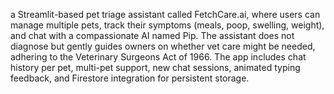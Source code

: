a Streamlit-based pet triage assistant called FetchCare.ai, where users can manage multiple pets, track their symptoms (meals, poop, swelling, weight), and chat with a compassionate AI named Pip. The assistant does not diagnose but gently guides owners on whether vet care might be needed, adhering to the Veterinary Surgeons Act of 1966. The app includes chat history per pet, multi-pet support, new chat sessions, animated typing feedback, and Firestore integration for persistent storage.
